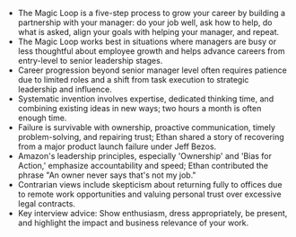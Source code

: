 - The Magic Loop is a five-step process to grow your career by building a partnership with your manager: do your job well, ask how to help, do what is asked, align your goals with helping your manager, and repeat.
- The Magic Loop works best in situations where managers are busy or less thoughtful about employee growth and helps advance careers from entry-level to senior leadership stages.
- Career progression beyond senior manager level often requires patience due to limited roles and a shift from task execution to strategic leadership and influence.
- Systematic invention involves expertise, dedicated thinking time, and combining existing ideas in new ways; two hours a month is often enough time.
- Failure is survivable with ownership, proactive communication, timely problem-solving, and repairing trust; Ethan shared a story of recovering from a major product launch failure under Jeff Bezos.
- Amazon's leadership principles, especially 'Ownership' and 'Bias for Action,' emphasize accountability and speed; Ethan contributed the phrase "An owner never says that's not my job."
- Contrarian views include skepticism about returning fully to offices due to remote work opportunities and valuing personal trust over excessive legal contracts.
- Key interview advice: Show enthusiasm, dress appropriately, be present, and highlight the impact and business relevance of your work.

